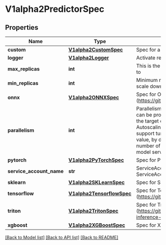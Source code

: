 # V1alpha2PredictorSpec

## Properties
Name | Type | Description | Notes
------------ | ------------- | ------------- | -------------
**custom** | [**V1alpha2CustomSpec**](V1alpha2CustomSpec.md) | Spec for a custom predictor | [optional] 
**logger** | [**V1alpha2Logger**](V1alpha2Logger.md) | Activate request/response logging | [optional] 
**max_replicas** | **int** | This is the up bound for autoscaler to scale to | [optional] 
**min_replicas** | **int** | Minimum number of replicas, pods won&#39;t scale down to 0 in case of no traffic | [optional] 
**onnx** | [**V1alpha2ONNXSpec**](V1alpha2ONNXSpec.md) | Spec for ONNX runtime (https://github.com/microsoft/onnxruntime) | [optional] 
**parallelism** | **int** | Parallelism specifies how many requests can be processed concurrently, this sets the target concurrency for Autoscaling(KPA). For model servers that support tuning parallelism will use this value, by default the parallelism is the number of the CPU cores for most of the model servers. | [optional] 
**pytorch** | [**V1alpha2PyTorchSpec**](V1alpha2PyTorchSpec.md) | Spec for PyTorch predictor | [optional] 
**service_account_name** | **str** | ServiceAccountName is the name of the ServiceAccount to use to run the service | [optional] 
**sklearn** | [**V1alpha2SKLearnSpec**](V1alpha2SKLearnSpec.md) | Spec for SKLearn predictor | [optional] 
**tensorflow** | [**V1alpha2TensorflowSpec**](V1alpha2TensorflowSpec.md) | Spec for Tensorflow Serving (https://github.com/tensorflow/serving) | [optional] 
**triton** | [**V1alpha2TritonSpec**](V1alpha2TritonSpec.md) | Spec for Triton Inference Server (https://github.com/NVIDIA/triton-inference-server) | [optional] 
**xgboost** | [**V1alpha2XGBoostSpec**](V1alpha2XGBoostSpec.md) | Spec for XGBoost predictor | [optional] 

[[Back to Model list]](../README.md#documentation-for-models) [[Back to API list]](../README.md#documentation-for-api-endpoints) [[Back to README]](../README.md)


